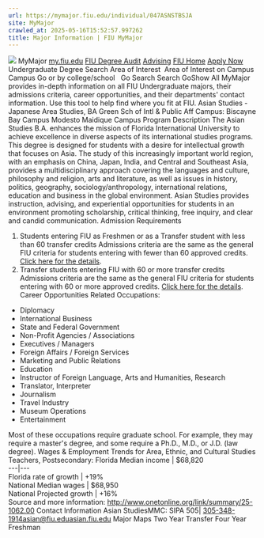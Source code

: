 ```yaml
---
url: https://mymajor.fiu.edu/individual/047ASNSTBSJA
site: MyMajor
crawled_at: 2025-05-16T15:52:57.997262
title: Major Information | FIU MyMajor
---
```


![](https://mymajor.fiu.edu/assets/logo-T4VPR2BI.png)
MyMajor
[my.fiu.edu](https://my.fiu.edu/)
[FIU Degree Audit](https://dasa.fiu.edu/all-departments/advising/panther-success-hub/panther-degree-audit/)
[Advising](https://advising.fiu.edu)
[FIU Home](https://www.fiu.edu/)
[Apply Now](https://admissions.fiu.edu/)
Undergraduate Degree Search
Area of Interest
​
Area of Interest
on
Campus
​
Campus
Go
or by college/school
​
​
Go
Search
Search
GoShow All
MyMajor provides in-depth information on all FIU Undergraduate majors, their admissions criteria, career opportunities, and their departments' contact information. Use this tool to help find where you fit at FIU.
Asian Studies - Japanese Area Studies,
BA
Green Sch of Intl & Public Aff
Campus:
Biscayne Bay Campus
Modesto Maidique Campus
Program Description
The Asian Studies B.A. enhances the mission of Florida International University to achieve excellence in diverse aspects of its international studies programs. This degree is designed for students with a desire for intellectual growth that focuses on Asia. The study of this increasingly important world region, with an emphasis on China, Japan, India, and Central and Southeast Asia, provides a multidisciplinary approach covering the languages and culture, philosophy and religion, arts and literature, as well as issues in history, politics, geography, sociology/anthropology, international relations, education and business in the global environment. Asian Studies provides instruction, advising, and experiential opportunities for students in an environment promoting scholarship, critical thinking, free inquiry, and clear and candid communication.
Admission Requirements
1. Students entering FIU as Freshmen or as a Transfer student with less than 60 transfer credits
Admissions criteria are the same as the general FIU criteria for students entering with fewer than 60 approved credits. [Click here for the details](http://admissions.fiu.edu/apply/freshman/).
2. Transfer students entering FIU with 60 or more transfer credits
Admissions criteria are the same as the general FIU criteria for students entering with 60 or more approved credits. [Click here for the details](http://admissions.fiu.edu/apply/transfer/).
Career Opportunities
Related Occupations:
  * Diplomacy
  * International Business
  * State and Federal Government
  * Non-Profit Agencies / Associations
  * Executives / Managers
  * Foreign Affairs / Foreign Services
  * Marketing and Public Relations
  * Education
  * Instructor of Foreign Language, Arts and Humanities, Research
  * Translator, Interpreter
  * Journalism
  * Travel Industry
  * Museum Operations
  * Entertainment


Most of these occupations require graduate school. For example, they may require a master's degree, and some require a Ph.D., M.D., or J.D. (law degree).
Wages & Employment Trends for Area, Ethnic, and Cultural Studies Teachers, Postsecondary:
Florida Median income | $68,820  
---|---  
Florida rate of growth | +19%  
National Median wages | $68,950  
National Projected growth | +16%  
Source and more information: <http://www.onetonline.org/link/summary/25-1062.00>
Contact Information
Asian StudiesMMC: SIPA 505| 305-348-1914asian@fiu.edu[asian.fiu.edu](https://mymajor.fiu.edu/admin/asian.fiu.edu)
Major Maps
Two Year Transfer
Four Year Freshman
